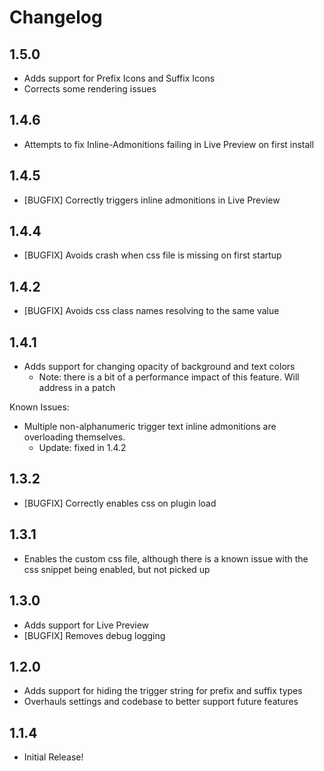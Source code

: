 # Changelog

## 1.5.0

- Adds support for Prefix Icons and Suffix Icons
- Corrects some rendering issues

## 1.4.6

- Attempts to fix Inline-Admonitions failing in Live Preview on first install

## 1.4.5 

- [BUGFIX] Correctly triggers inline admonitions in Live Preview

## 1.4.4

- [BUGFIX] Avoids crash when css file is missing on first startup

## 1.4.2

- [BUGFIX] Avoids css class names resolving to the same value

## 1.4.1

- Adds support for changing opacity of background and text colors
  - Note: there is a bit of a performance impact of this feature. Will address in a patch

Known Issues:

- Multiple non-alphanumeric trigger text inline admonitions are overloading themselves.
  - Update: fixed in 1.4.2

## 1.3.2 

- [BUGFIX] Correctly enables css on plugin load

## 1.3.1 

- Enables the custom css file, although there is a known issue with the css snippet being enabled, but not picked up

## 1.3.0

- Adds support for Live Preview
- [BUGFIX] Removes debug logging

## 1.2.0

- Adds support for hiding the trigger string for prefix and suffix types
- Overhauls settings and codebase to better support future features

## 1.1.4

- Initial Release!
